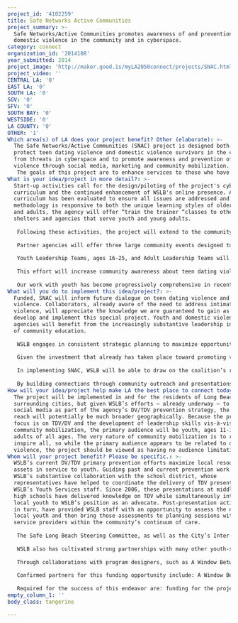 ```yaml
---
project_id: '4102259'
title: Safe Networks Active Communities
project_summary: >-
  Safe Networks/Active Communities promotes awareness of and prevention of
  domestic violence in the community and in cyberspace.
category: connect
organization_id: '2014108'
year_submitted: 2014
project_image: 'http://maker.good.is/myLA2050connect/projects/SNAC.html'
project_video: ''
CENTRAL LA: '0'
EAST LA: '0'
SOUTH LA: '0'
SGV: '0'
SFV: '0'
SOUTH BAY: '0'
WESTSIDE: '0'
LA COUNTY: '0'
OTHER: '1'
Which area(s) of LA does your project benefit? Other (elaborate): >-
  The Safe Networks/Active Communities (SNAC) project is designed both to
  protect teen dating violence and domestic violence survivors in the community
  from threats in cyberspace and to promote awareness and prevention of domestic
  violence through social media, marketing and community mobilization.
   The goals of this project are to enhance services to those who have experienced domestic violence; and to conduct outreach (in the community and in cyberspace) that results in more informed dialogue regarding the issue of domestic violence among adults and teens; and to inspire a commitment among Long Beach and LA County residents to participate in the prevention of domestic violence through informed activism and leadership opportunities.
What is your idea/project in more detail?: >-
  Start-up activities call for the design/piloting of the project's cybersafety
  curriculum and the continued enhancement of WSLB's online presence. After the
  curriculum has been evaluated to ensure all issues are addressed and that our
  methodology is responsive to both the unique learning styles of older teens
  and adults, the agency will offer “train the trainer “classes to other area
  shelters and agencies that serve youth and young adults. 
   
   Following these activities, the project will extend to the community offline, seeking to engage as many residents as possible in a special year-long project campaign. 
   
   Partner agencies will offer three large community events designed to strengthen and connect the community in uniting to end DV. Each hosted event will educate and empower participants, many of whom are DV survivors and the families of victims. Each event will include a survivor’s art exhibit and art workshops with a focus on the I Can/We Can hands- a unique socially engaged art project gaining popularity and momentum in LA County. 
   
   Youth Leadership Teams, ages 16-25, and Adult Leadership Teams will be recruited and trained to lead discussions on TDV prevention strategies and healthy relationship practices, as well as receive training on community mobilization techniques. 
   
   This effort will increase community awareness about teen dating violence and domestic violence and increase the commitment among Long Beach (and surrounding cities) residents to participate in the prevention of violence through informed activism. Accordingly, the project takes advocacy to a new level, facilitating systemic change while engaging a diverse (and limitless) number of stakeholders. 
   
   Our work with youth has become progressively comprehensive in recent years. In addition to the programs we offer at our shelter, at our Domestic Violence Resource Center, and in middle and high school classrooms through the Long Beach Unified School District, we continue to cultivate strong collaborative relationship with local youth-serving agencies. Through all corresponding programs and activities, youth leaders have emerged, and we continue to welcome their involvement as we enhance our prevention work both within the organization and out in the community.
What will you do to implement this idea/project?: >-
  Funded, SNAC will inform future dialogue on teen dating violence and domestic
  violence. Collaborators, already aware of the need to address intimate partner
  violence, will appreciate the knowledge we are guaranteed to gain as we
  develop and implement this special project. Youth and domestic violence
  agencies will benefit from the increasingly substantive leadership in the area
  of community education. 
   
   WSLB engages in consistent strategic planning to maximize opportunities for collaboration and innovation. WSLB’s Executive Director serves on the Steering Committee of the City of Long Beach Violence Prevention Plan (LBVPP), which comprises representatives from law enforcement, local colleges and universities, the faith community, the judicial branch, the Long Beach Unified School District, public departments, hospitals and clinics, a diversity of local social services providers, and the community at large. 
   
   Given the investment that already has taken place toward promoting violence prevention in Long Beach, the community is well-positioned to continue to unite its assets, tap its strengths, and thereby ensure the stability of and support for long-term DV/TDV primary prevention efforts. Tracy M. Colunga, Violence Prevention Coordinator for the City of Long Beach, supports WSLB’s efforts and specifically the actions it would take in addressing Domestic Violence and Teen Dating Violence. The coalition that Ms. Colunga coordinates has demonstrated and documented its commitment to community engagement on this front.
   
   In implementing SNAC, WSLB will be able to draw on the coalition’s resources while taking advantage of the momentum that already has been established. WSLB will relay new knowledge to the coalition’s Steering Committee, thereby maximizing the likelihood of well-coordinated community-wide efforts that reflect best-practice based prevention strategies and practices. 
   
   By building connections through community outreach and presentations and the active recruitment of community leaders, WSLB will have a cadre of enthusiastic and committed SNAC volunteers. Through a series of 3 major events, we have a unique opportunity to respond to the community's "readiness" for community engagement around the issue of partner violence. By including art, drama, social media, and community leadership, we seek to empower and transform individuals and the larger community—as we are all impacted, to some degree, by trauma brought on by DV.
How will your idea/project help make LA the best place to connect today? In LA2050?: >-
  The project will be implemented in and for the residents of Long Beach and the
  surrounding cities, but given WSLB’s efforts – already underway – to utilize
  social media as part of the agency’s DV/TDV prevention strategy, the project’s
  reach will potentially be much broader geographically. Because the project’s
  focus is on TDV/DV and the development of leadership skills vis-à-vis
  community mobilization, the primary audience will be youth, ages 11-18 and
  adults of all ages. The very nature of community mobilization is to reach and
  inspire all, so while the primary audience appears to be related to domestic
  violence, the project should be viewed as having no audience limitations.
Whom will your project benefit? Please be specific.: >-
  WSLB’s current DV/TDV primary prevention efforts maximize local resources and
  assets in service to youth. Guiding past and current prevention work has been
  WSLB’s substantive collaboration with the school district, whose
  representatives have helped to coordinate the delivery of TDV presentations by
  WSLB’s Youth Services staff. Since 2006, these presentations at middle and
  high schools have delivered knowledge on TDV while simultaneously introducing
  local youth to WSLB’s position as an advocate. Post-presentation activities,
  in turn, have provided WSLB staff with an opportunity to assess the needs of
  local youth and then bring those assessments to planning sessions with other
  service providers within the community’s continuum of care.
   
   The Safe Long Beach Steering Committee, as well as the City’s Inter-Department Team – which is charged with strengthening collaboration and coordination among City departments that prevent, intervene, or suppress violence – will continue to oversee and assess prevention developments in Long Beach, and those activities will reinforce the linkages made between WSLB’s work, and the broader work conducted through Safe Long Beach. Accordingly, there will be a variety of opportunities for WSLB to share project information with fellow Long Beach stakeholders.
   
   WSLB also has cultivated strong partnerships with many other youth-serving agencies in the community, and presentations through those agencies have helped reach a greater number of youth while facilitating a collaborative approach to addressing violence prevention – and particularly teen dating violence prevention – in Long Beach. 
   
   Through collaborations with program designers, such as A Window Between Worlds, which uses art as a healing tool to empower and transform individuals and communities impacted by violence and trauma, WSLB engages those youth in activities that benefit the community at-large. 
   
   Confirmed partners for this funding opportunity include: A Window Between Worlds and Su Casa. Furthermore, Tracy M. Colunga, Violence Prevention Coordinator for the City of Long Beach, endorses this application and strongly recommends it for funding. 
   
   Required for the success of this endeavor are: funding for the project, continued collaboration between the existing partners and the acquisition of new partners, and a strong coalition of volunteer leaders.
empty_column_1: ''
body_class: tangerine

---
```

